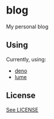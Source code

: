 # blog

My personal blog

## Using

Currently, using:

- [deno](https://deno.com/)
- [lume](https://lume.land/)

## License

[See LICENSE](./LICENSE)
